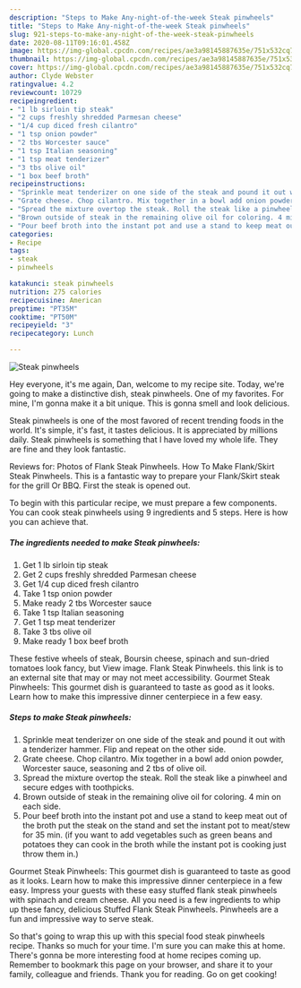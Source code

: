```yaml
---
description: "Steps to Make Any-night-of-the-week Steak pinwheels"
title: "Steps to Make Any-night-of-the-week Steak pinwheels"
slug: 921-steps-to-make-any-night-of-the-week-steak-pinwheels
date: 2020-08-11T09:16:01.458Z
image: https://img-global.cpcdn.com/recipes/ae3a98145887635e/751x532cq70/steak-pinwheels-recipe-main-photo.jpg
thumbnail: https://img-global.cpcdn.com/recipes/ae3a98145887635e/751x532cq70/steak-pinwheels-recipe-main-photo.jpg
cover: https://img-global.cpcdn.com/recipes/ae3a98145887635e/751x532cq70/steak-pinwheels-recipe-main-photo.jpg
author: Clyde Webster
ratingvalue: 4.2
reviewcount: 10729
recipeingredient:
- "1 lb sirloin tip steak"
- "2 cups freshly shredded Parmesan cheese"
- "1/4 cup diced fresh cilantro"
- "1 tsp onion powder"
- "2 tbs Worcester sauce"
- "1 tsp Italian seasoning"
- "1 tsp meat tenderizer"
- "3 tbs olive oil"
- "1 box beef broth"
recipeinstructions:
- "Sprinkle meat tenderizer on one side of the steak and pound it out with a tenderizer hammer. Flip and repeat on the other side."
- "Grate cheese. Chop cilantro. Mix together in a bowl add onion powder, Worcester sauce, seasoning and 2 tbs of olive oil."
- "Spread the mixture overtop the steak. Roll the steak like a pinwheel and secure edges with toothpicks."
- "Brown outside of steak in the remaining olive oil for coloring. 4 min on each side."
- "Pour beef broth into the instant pot and use a stand to keep meat out of the broth put the steak on the stand and set the instant pot to meat/stew for 35 min. (if you want to add vegetables such as green beans and potatoes they can cook in the broth while the instant pot is cooking just throw them in.)"
categories:
- Recipe
tags:
- steak
- pinwheels

katakunci: steak pinwheels 
nutrition: 275 calories
recipecuisine: American
preptime: "PT35M"
cooktime: "PT50M"
recipeyield: "3"
recipecategory: Lunch

---
```



![Steak pinwheels](https://img-global.cpcdn.com/recipes/ae3a98145887635e/751x532cq70/steak-pinwheels-recipe-main-photo.jpg)

Hey everyone, it's me again, Dan, welcome to my recipe site. Today, we're going to make a distinctive dish, steak pinwheels. One of my favorites. For mine, I'm gonna make it a bit unique. This is gonna smell and look delicious.

Steak pinwheels is one of the most favored of recent trending foods in the world. It's simple, it's fast, it tastes delicious. It is appreciated by millions daily. Steak pinwheels is something that I have loved my whole life. They are fine and they look fantastic.

Reviews for: Photos of Flank Steak Pinwheels. How To Make Flank/Skirt Steak Pinwheels. This is a fantastic way to prepare your Flank/Skirt steak for the grill Or BBQ. First the steak is opened out.


To begin with this particular recipe, we must prepare a few components. You can cook steak pinwheels using 9 ingredients and 5 steps. Here is how you can achieve that.

<!--inarticleads1-->

##### The ingredients needed to make Steak pinwheels:

1. Get 1 lb sirloin tip steak
1. Get 2 cups freshly shredded Parmesan cheese
1. Get 1/4 cup diced fresh cilantro
1. Take 1 tsp onion powder
1. Make ready 2 tbs Worcester sauce
1. Take 1 tsp Italian seasoning
1. Get 1 tsp meat tenderizer
1. Take 3 tbs olive oil
1. Make ready 1 box beef broth


These festive wheels of steak, Boursin cheese, spinach and sun-dried tomatoes look fancy, but View image. Flank Steak Pinwheels. this link is to an external site that may or may not meet accessibility. Gourmet Steak Pinwheels: This gourmet dish is guaranteed to taste as good as it looks. Learn how to make this impressive dinner centerpiece in a few easy. 

<!--inarticleads2-->

##### Steps to make Steak pinwheels:

1. Sprinkle meat tenderizer on one side of the steak and pound it out with a tenderizer hammer. Flip and repeat on the other side.
1. Grate cheese. Chop cilantro. Mix together in a bowl add onion powder, Worcester sauce, seasoning and 2 tbs of olive oil.
1. Spread the mixture overtop the steak. Roll the steak like a pinwheel and secure edges with toothpicks.
1. Brown outside of steak in the remaining olive oil for coloring. 4 min on each side.
1. Pour beef broth into the instant pot and use a stand to keep meat out of the broth put the steak on the stand and set the instant pot to meat/stew for 35 min. (if you want to add vegetables such as green beans and potatoes they can cook in the broth while the instant pot is cooking just throw them in.)


Gourmet Steak Pinwheels: This gourmet dish is guaranteed to taste as good as it looks. Learn how to make this impressive dinner centerpiece in a few easy. Impress your guests with these easy stuffed flank steak pinwheels with spinach and cream cheese. All you need is a few ingredients to whip up these fancy, delicious Stuffed Flank Steak Pinwheels. Pinwheels are a fun and impressive way to serve steak. 

So that's going to wrap this up with this special food steak pinwheels recipe. Thanks so much for your time. I'm sure you can make this at home. There's gonna be more interesting food at home recipes coming up. Remember to bookmark this page on your browser, and share it to your family, colleague and friends. Thank you for reading. Go on get cooking!
